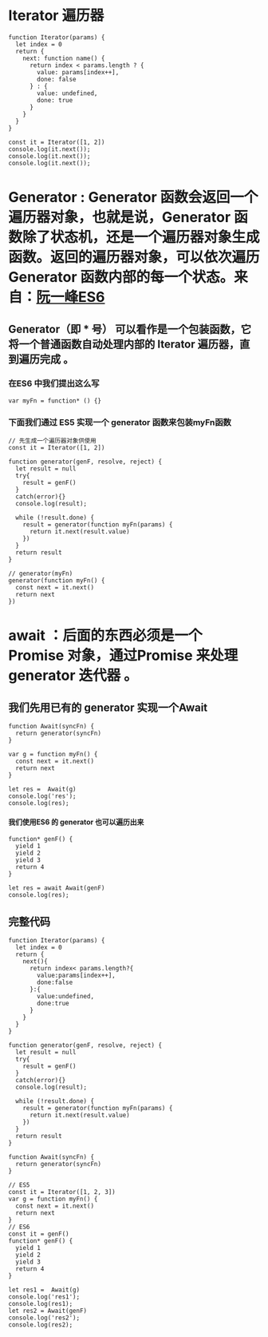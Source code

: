 # Iterator 遍历器

```
function Iterator(params) {
  let index = 0
  return {
    next: function name() {
      return index < params.length ? {
        value: params[index++],
        done: false
      } : {
        value: undefined,
        done: true
      }
    }
  }
}

const it = Iterator([1, 2])
console.log(it.next());
console.log(it.next());
console.log(it.next());

```

# Generator : Generator 函数会返回一个遍历器对象，也就是说，Generator 函数除了状态机，还是一个遍历器对象生成函数。返回的遍历器对象，可以依次遍历 Generator 函数内部的每一个状态。来自：<a href="https://es6.ruanyifeng.com/#docs/generator">阮一峰ES6</a>

##  Generator（即 * 号） 可以看作是一个包装函数，它将一个普通函数自动处理内部的 Iterator 遍历器，直到遍历完成 。
### 在ES6 中我们提出这么写
  
  ```
  var myFn = function* () {}

  ```

### 下面我们通过 ES5 实现一个 generator 函数来包装myFn函数

```
// 先生成一个遍历器对象供使用
const it = Iterator([1, 2])

function generator(genF, resolve, reject) {
  let result = null
  try{
    result = genF()
  }
  catch(error){}
  console.log(result);

  while (!result.done) {
    result = generator(function myFn(params) {
      return it.next(result.value)
    })
  }
  return result
}

// generator(myFn)
generator(function myFn() {
  const next = it.next()
  return next
})

```

# await ：后面的东西必须是一个 Promise 对象，通过Promise 来处理 generator 迭代器 。

## 我们先用已有的 generator 实现一个Await
```
function Await(syncFn) {
  return generator(syncFn)
}

var g = function myFn() {
  const next = it.next()
  return next
}

let res =  Await(g)
console.log('res');
console.log(res); 
```

#### 我们使用ES6 的 generator 也可以遍历出来

```
function* genF() {
  yield 1
  yield 2
  yield 3
  return 4
}

let res = await Await(genF)
console.log(res);

```

## 完整代码
```
function Iterator(params) {
  let index = 0
  return {
    next(){
      return index< params.length?{
        value:params[index++],
        done:false
      }:{
        value:undefined,
        done:true
      }
    }
  }
}

function generator(genF, resolve, reject) {
  let result = null
  try{
    result = genF()
  }
  catch(error){}
  console.log(result);

  while (!result.done) {
    result = generator(function myFn(params) {
      return it.next(result.value)
    })
  }
  return result
}

function Await(syncFn) {
  return generator(syncFn)
}

// ES5
const it = Iterator([1, 2, 3])
var g = function myFn() {
  const next = it.next()
  return next
}
// ES6 
const it = genF()
function* genF() {
  yield 1
  yield 2
  yield 3
  return 4
}

let res1 =  Await(g)
console.log('res1');
console.log(res1);
let res2 = Await(genF)
console.log('res2');
console.log(res2);

```